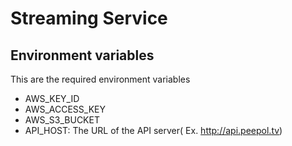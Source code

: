 # Streaming Service

## Environment variables

This are the required environment variables

* AWS_KEY_ID
* AWS_ACCESS_KEY
* AWS_S3_BUCKET
* API_HOST: The URL of the API server( Ex. http://api.peepol.tv)

